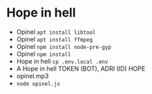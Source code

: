 # Hope in hell

- Opinel `apt install libtool`
- Opinel `apt install ffmpeg`
- Opinel `npm install node-pre-gyp`
- Opinel `npm install`
- Hope in hell `cp .env.local .env`
- A Hope in hell TOKEN (BOT), ADRI (ID) HOPE
- opinel.mp3
- `node opinel.js`